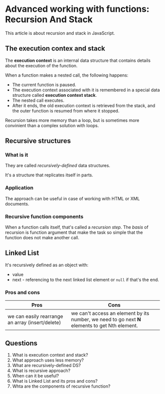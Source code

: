 # Advanced working with functions: Recursion And Stack

This article is about recursion and stack in JavaScript.

## The execution contex and stack
The **execution context** is an internal data structure that contains details about the execution of the function.

When a function makes a nested call, the following happens:

* The current function is paused.
* The execution context associated with it is remembered in a special data structure called **execution context stack**.
* The nested call executes.
* After it ends, the old execution context is retrieved from the stack, and the outer function is resumed from where it stopped.

Recursion takes more memory than a loop, but is sometimes more convinient than a complex solution with loops.

## Recursive structures
### What is it
They are called *recursively-defined* data structures.

It's a structure that replicates itself in parts.

### Application
The approach can be useful in case of working with HTML or XML documents.

### Recursive function components
When a function calls itself, that's called a *recursion step*. The *basis* of recursion is function argument that make the task so simple that the function does not make another call.

## Linked List
It's recursively defined as an object with:
* value
* next - referencing to the next linked list element or `null` if that's the end.

### Pros and cons
| Pros    | Cons |
| -------- | ------- |
| we can easily rearrange an array (insert/delete)  | we can't access an element by its number, we need to go next **N** elements to get Nth element.    |

## Questions
1. What is execution context and stack?
2. What approach uses less memory?
3. What are recursively-defined DS?
4. What is recursive approach?
5. When can it be useful?
6. What is Linked List and its pros and cons?
7. Whta are the components of recursive function?